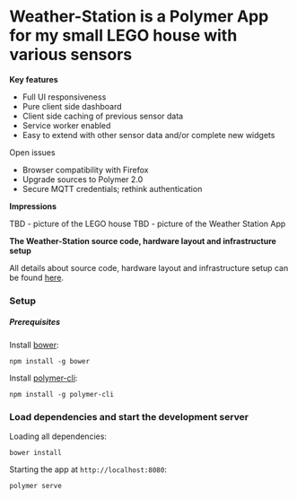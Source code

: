 # Weather-Station is a Polymer App for my small LEGO house with various sensors

**Key features**

* Full UI responsiveness
* Pure client side dashboard
* Client side caching of previous sensor data
* Service worker enabled
* Easy to extend with other sensor data and/or complete new widgets

Open issues

* Browser compatibility with Firefox
* Upgrade sources to Polymer 2.0
* Secure MQTT credentials; rethink authentication

**Impressions**

TBD - picture of the LEGO house
TBD - picture of the Weather Station App

**The Weather-Station source code, hardware layout and infrastructure setup**

All details about source code, hardware layout and infrastructure setup can be found [here](https://github.com/hunsalz/ESP8266/tree/master/WeatherStation).

### Setup

##### Prerequisites

Install [bower](https://bower.io/):

    npm install -g bower

Install [polymer-cli](https://github.com/Polymer/polymer-cli):

    npm install -g polymer-cli

### Load dependencies and start the development server

Loading all dependencies:

    bower install

Starting the app at `http://localhost:8080`:

    polymer serve
